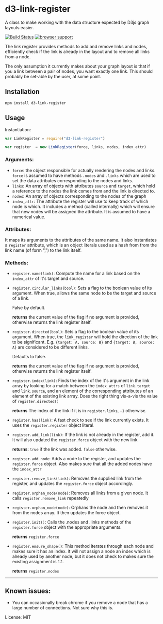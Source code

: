 d3-link-register
================


A class to make working with the data structure expected by D3js graph layouts easier.

[![Build Status](https://secure.travis-ci.org/AWinterman/d3-link-register.png)](http://travis-ci.org/AWinterman/d3-link-register) 
[![browser support](https://ci.testling.com/AWinterman/d3-link-register.png)](https://ci.testling.com/AWinterman/d3-link-register)


The link register provides methods to add and remove links and nodes,
efficiently check if the link is already in the layout and to remove all
links from a node.

The only assumption it currently makes about your graph layout is that if you a
link between a pair of nodes, you want exactly one link. This should probably
be set-able by the user, at some point.

## Installation ##

`npm install d3-link-register`

## Usage ##

Instantiation:

```js
var LinkRegister = require("d3-link-register")

var register  = new LinkRegister(force, links, nodes, index_attr)
```

### Arguments:
- `force`: the object responsible for actually rendering the nodes and links.
  `force` is assumed to have methods `.nodes` and `.links` which are used to set the data
  attributes corresponding to the nodes and links.
- `links`:  An array of objects with attributes `source` and `target`,
  which hold a reference to the nodes the link comes from and the link is
  directed to.
- `nodes`: An array of objects corresponding to the nodes of the graph
- `index_attr`: The attribute the register will use to keep track of which node
  is which. It includes a method (called internally) which will ensure that new
  nodes will be assigned the attribute. It is assumed to have a numerical
  value.

### Attributes:

It maps its arguments to the attributes of the same name. It also instantiates
a `register` attribute, which is an object literals used as a hash from from
the link name (of form "<target>,<source>") to the link itself.

### Methods:

- `register.name(link)`: Compute the name for a link based on the `index_attr` of it's target and source.

- `register.circular_links(bool)`: Sets a flag to the boolean value of its
  argument.  When true, allows the same node to be the target and source of a
  link. 
  
  False by default.

  **returns** the current value of the flag if no argument is provided,
  otherwise returns the link register itself.

- `register.directed(bool)`: Sets a flag to the boolean value of its argument.
  When true, the `link_register` will hold the direction of the link to be
  significant. E.g. `{target: A, source: B}` and `{target: B, source: A}` are
  considered to be different links. 
  
  Defaults to false.

  **returns** the current value of the flag if no argument is provided,
  otherwise returns the link register itself.

- `register.index(link)`: Finds the index of the it's argument in the link array by
  looking for a match between the `index_attrs` of `link.target` and
  `link.source`, and an element of the corresponding attributes of an element
  of the existing link array. Does the right thing vis-a-vis the value of
  `register.directed()`
    
  **returns** The index of the link if it is in `register.links`, `-1`
  otherwise.

- `register.has(link)`: A fast check to see if the link currently exists. It
  uses the `register.register` object literal.

- `register.add_link(link)`: If the link is not already in the register, add
  it. It will also updated the `register.force` object with the new link.

  **returns**: `true` if the link was added. `false` otherwise.

- `register.add_node`: Adds a node to the register, and updates the
  `register.force` object. Also makes sure that all the added nodes have the
  `index_attr`

- `register.remove_link(link)`: Removes the supplied link from the register,
  and updates the `register.force` object accordingly.

- `register.orphan_node(node)`: Removes all links from a given node. It calls
  `register.remove_link` repeatedly

- `register.orphan_node(node)`: Orphans the node and then removes it from the
  nodes array. It then updates the force object.

- `register.init()`: Calls the .nodes and .links methods of the
  `register.force` object with the appropriate arguments. 
  
  **returns** `register.force`

- `register.ensure_shape()`: This method iterates through each node and makes
  sure it has an index. It will not assign a node an index which is already
  used by another node, but it does not check to makes sure the existing
  assignment is 1:1.

  **returns** `register.nodes`

----------

## Known issues: ##
- You can occasionally break chrome if you remove a node that has a large
  number of connections. Not sure why this is.

License: MIT
